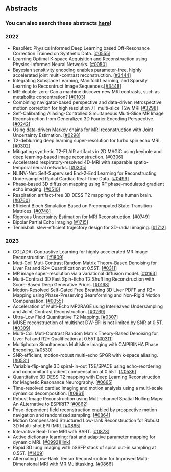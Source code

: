 ## Abstracts

### You can also search these abstracts [here](https://ismrm2023-unofficial.netlify.app/)! 

### 2022
- ResoNet: Physics Informed Deep Learning based Off-Resonance Correction Trained on Synthetic Data. [[#0555](https://submissions.mirasmart.com/ISMRM2022/Itinerary/Files/PDFFiles/0555.html)]
- Learning Optimal K-space Acquisition and Reconstruction using Physics-Informed Neural Networks.  [[#0050](https://submissions.mirasmart.com/ISMRM2022/Itinerary/Files/PDFFiles/0050.html)]
- Bayesian sensitivity encoding enables parameter-free, highly accelerated joint multi-contrast reconstruction. [[#3444](https://submissions.mirasmart.com/ISMRM2022/Itinerary/Files/PDFFiles/3444.html)]
- Integrating Subspace Learning, Manifold Learning, and Sparsity Learning to Recosntruct Image Sequences.[[#3448](https://submissions.mirasmart.com/ISMRM2022/Itinerary/Files/PDFFiles/3448.html)]
- MR-double-zero-Can a machine discover new MRI contrasts, such as metabolite concentration? [[#0103](https://submissions.mirasmart.com/ISMRM2022/Itinerary/Files/PDFFiles/0103.html)]
- Combining navigator-based perspective and data-driven retrospective motion correction for high resolution 7T multi-slice T2w MRI [[#3298](https://submissions.mirasmart.com/ISMRM2022/Itinerary/Files/PDFFiles/3298.html)]
- Self-Calibrating Aliasing-Controlled Simultaneous Multi-Slice MR Image Reconstruction from Generalized 3D Fourier Encoding Perspective. [[#0242](https://submissions.mirasmart.com/ISMRM2022/Itinerary/Files/PDFFiles/0242.html)]
- Using data-driven Markov chains for MRI reconstruction with Joint Uncertainty Estimation. [[#0298](https://submissions.mirasmart.com/ISMRM2022/Itinerary/Files/PDFFiles/0298.html)]
- T2-deblurring deep learning super-resolution for turbo spin echo MRI. [[#0302](https://submissions.mirasmart.com/ISMRM2022/Itinerary/Files/PDFFiles/0302.html)]
- Mitigating synthetic T2-FLAIR artifacts in 2D MAGiC using keyhole and deep learning-based image reconstruction. [[#0306](https://submissions.mirasmart.com/ISMRM2022/Itinerary/Files/PDFFiles/0306.html)]
- Accelerated respiratory-resolved 4D-MRI with separable spatio-temporal neural networks. [[#0305](https://submissions.mirasmart.com/ISMRM2022/Itinerary/Files/PDFFiles/0305.html)]
- NLINV-Net: Self-Supervised End-2-End Learning for Reconstructing Undersampled Radial Cardiac Real-Time Data. [[#0499](https://submissions.mirasmart.com/ISMRM2022/Itinerary/Files/PDFFiles/0499.html)]
- Phase-based 3D diffusion mapping using RF phase-modulated gradient echo imaging. [[#0510](https://submissions.mirasmart.com/ISMRM2022/Itinerary/Files/PDFFiles/0510.html)]
- Respiration artifact-free 3D DESS T2 mapping of the human brain. [[#0760](https://submissions.mirasmart.com/ISMRM2022/Itinerary/Files/PDFFiles/0760.html)]
- Efficient Bloch Simulation Based on Precomputed State-Transition Matrices. [[#0748](https://submissions.mirasmart.com/ISMRM2022/Itinerary/Files/PDFFiles/0748.html)]
- Rigorous Uncertainty Estimation for MRI Reconstruction. [[#0749](https://submissions.mirasmart.com/ISMRM2022/Itinerary/Files/PDFFiles/0749.html)]
- Bipolar Partial Echo Imaging [[#1715](https://submissions.mirasmart.com/ISMRM2022/Itinerary/Files/PDFFiles/1715.html)]
- Tennisball: slew-efficient trajectory design for 3D-radial imaging. [[#1712](https://submissions.mirasmart.com/ISMRM2022/Itinerary/Files/PDFFiles/1712.html)]

### 2023
- COLADA: Contrastive Learning for highly accelerated MR Image Reconstruction. [[#1809](https://submissions.mirasmart.com/ISMRM2023/Itinerary/Files/PDFFiles/1809.html)]
- Muti-Coil Muti-Contrast Random Matrix Theory-Based Denoising for Liver Fat and R2* Quantification at 0.55T. [[#0311](https://submissions.mirasmart.com/ISMRM2023/Itinerary/Files/PDFFiles/0311.html)]
- MR image super-resolution via a variational diffusion model. [[#0163](https://submissions.mirasmart.com/ISMRM2023/Itinerary/Files/PDFFiles/0163.html)]
- Multi-Contrast 3D Fast Spin-Echo T2 Shuffling Reconstruction with Score-Based Deep Generative Priors. [[#0168](https://submissions.mirasmart.com/ISMRM2023/Itinerary/Files/PDFFiles/0168.html)]
- Motion-Resolved Self-Gated Free Breathing 3D Liver PDFF and R2* Mapping using Phase-Preserving Beamforming and Non-Rigid Motion Compensation. [[#0055](https://submissions.mirasmart.com/ISMRM2023/Itinerary/Files/PDFFiles/0055.html)]
- Acceleration of Multi-Echo MP2RAGE using Interleaved Undersampling and Joint-Contrast Reconstruction. [[#0269](https://submissions.mirasmart.com/ISMRM2023/Itinerary/Files/PDFFiles/0269.html)]
- Ultra-Low Field Quantitative T2 Mapping. [[#0307](https://submissions.mirasmart.com/ISMRM2023/Itinerary/Files/PDFFiles/0307.html)]
- MUSE reconstruction of multishot DW-EPI is not limited by SNR at 0.5T. [[#0309](https://submissions.mirasmart.com/ISMRM2023/Itinerary/Files/PDFFiles/0309.html)]
- Multi-Coil Muti-Contrast Random Matrix Theory-Based Denoising for Liver Fat and R2* Qualification at 0.55T [[#0311](https://submissions.mirasmart.com/ISMRM2023/Itinerary/Files/PDFFiles/0311.html)]
- Multiphoton Simultaneous Multislice Imaging with CAIPIRINHA Phase Encoding. [[#0530](https://submissions.mirasmart.com/ISMRM2023/Itinerary/Files/PDFFiles/0530.html)]
- SNR-efficient, motion-robust multi-echo SPGR with k-space aliasing. [[#0531](https://submissions.mirasmart.com/ISMRM2023/Itinerary/Files/PDFFiles/0531.html)]
- Variable-flip-angle 3D spiral-in-out TSE/SPACE using echo-reordering and concomitant gradient compensation at 0.55T. [[#0536](https://submissions.mirasmart.com/ISMRM2023/Itinerary/Files/PDFFiles/0536.html)]
- Quantitative 3D DESS T2 mapping with Deep Learning Reconstruction for Magnetic Resonance Neurography. [[#0665](https://submissions.mirasmart.com/ISMRM2023/Itinerary/Files/PDFFiles/0665.html)]
- Time-resolved cardiac imaging and motion analysis using a multi-scale dynamics decomposition. [[#0861](https://submissions.mirasmart.com/ISMRM2023/Itinerary/Files/PDFFiles/0861.html)]
- Robust Image Reconstruction using Multi-channel Spatial Nulling Maps: An ALternative to ESPIRiT? [[#0862](https://submissions.mirasmart.com/ISMRM2023/Itinerary/Files/PDFFiles/0862.html)]
- Pose-dependent field reconstruction enabled by prospective motion navigation and randomized sampling. [[#0864](https://submissions.mirasmart.com/ISMRM2023/Itinerary/Files/PDFFiles/0864.html)]
- Motion Compensated Structured Low-rank Reconstruction for Robust 3D Multi-shot EPI fMRI. [[#0865](https://submissions.mirasmart.com/ISMRM2023/Itinerary/Files/PDFFiles/0865.html)]
- Interactive Real-Time MRI with BART. [[#0873](https://submissions.mirasmart.com/ISMRM2023/Itinerary/Files/PDFFiles/0873.html)]
- Active dictionary learning: fast and adaptive parameter mapping for dynamic MRI. [[#0992](https://submissions.mirasmart.com/ISMRM2023/Itinerary/Files/PDFFiles/0992.html)][[link](https://submissions.mirasmart.com/ISMRM2023/Itinerary/PresentationDetail.aspx?evdid=2492)]
- Rapid 3D lung imaging with bSSFP stack of spiral out-in sampling at 0.55T. [[#1409](https://submissions.mirasmart.com/ISMRM2023/Itinerary/Files/PDFFiles/1409.html)]
- Alternating Low-Rank Tensor Reconstruction for Improved Multi-Dimensional MRI with MR Multitasking. [[#0866](https://submissions.mirasmart.com/ISMRM2023/Itinerary/Files/PDFFiles/0866.html)]
